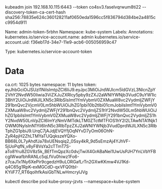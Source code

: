 kubeadm join 192.168.10.115:6443 --token co4sv3.faselvqrwum8ti22 --discovery-token-ca-cert-hash sha256:78835e624c360128211af0650eda1596cc5f836794d384be2a4815cc9954d911

Name:         admin-token-5rbhn
Namespace:    kube-system
Labels:       <none>
Annotations:  kubernetes.io/service-account.name: admin
              kubernetes.io/service-account.uid: f36eb17d-34e7-11e9-acb6-005056959c47

Type:  kubernetes.io/service-account-token

Data
====
ca.crt:     1025 bytes
namespace:  11 bytes
token:      eyJhbGciOiJSUzI1NiIsImtpZCI6IiJ9.eyJpc3MiOiJrdWJlcm5ldGVzL3NlcnZpY2VhY2NvdW50Iiwia3ViZXJuZXRlcy5pby9zZXJ2aWNlYWNjb3VudC9uYW1lc3BhY2UiOiJrdWJlLXN5c3RlbSIsImt1YmVybmV0ZXMuaW8vc2VydmljZWFjY291bnQvc2VjcmV0Lm5hbWUiOiJhZG1pbi10b2tlbi01cmJobiIsImt1YmVybmV0ZXMuaW8vc2VydmljZWFjY291bnQvc2VydmljZS1hY2NvdW50Lm5hbWUiOiJhZG1pbiIsImt1YmVybmV0ZXMuaW8vc2VydmljZWFjY291bnQvc2VydmljZS1hY2NvdW50LnVpZCI6ImYzNmViMTdkLTM0ZTctMTFlOS1hY2I2LTAwNTA1Njk1OWM0NyIsInN1YiI6InN5c3RlbTpzZXJ2aWNlYWNjb3VudDprdWJlLXN5c3RlbTphZG1pbiJ9.UrqC7jAJdjEVQYfjOqNYvD7yOm06OhN-ZyR4pjH2ZhLTMYaTUQqkszeYQXo-BB68L0L7yAhdfJa78xUENsqiq2_0Ssy4kR_9d5sEmzAj4YJhVF-5jUoPqfN_v8yF8VsYa2cTTmT7S-aTo8Yru8ZGV8z5k_BEfTmQpzXc0dvjTwiX4GrABaNei1UwUsPJH7YnLVbYFBcgIWwafbhRANLc5qLfVu0hiwz1Fo6-z7caJ1x1Ny6XePir9cgedzH9uLORGafLrTn2GXwKKmw4VJ1Kd-q4C65g1RpK-exMGCdD-qxVFQ0tbI-KYiiF77_RT6qoIhfkAsiGbTNLwHmcrylJVg

kubectl describe pod kube-proxy-jzvts --namespace=kube-system